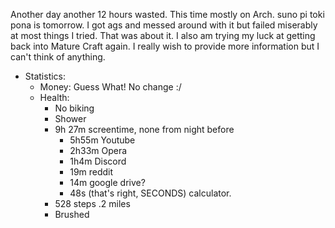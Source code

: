Another day another 12 hours wasted. This time mostly on Arch. suno pi toki pona is tomorrow. I got ags and messed around with it but failed miserably at most things I tried. That was about it. I also am trying my luck at getting back into Mature Craft again. I really wish to provide more information but I can't think of anything.
- Statistics:
	- Money: Guess What! No change :/
	- Health:
		- No biking
		- Shower
		- 9h 27m screentime, none from night before
			- 5h55m Youtube
			- 2h33m Opera
			- 1h4m Discord
			- 19m reddit
			- 14m google drive?
			- 48s (that's right, SECONDS) calculator.
		- 528 steps .2 miles
		- Brushed
